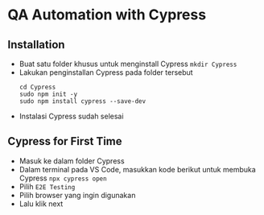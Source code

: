 # QA Automation with Cypress

## Installation
- Buat satu folder khusus untuk menginstall Cypress
  `mkdir Cypress`
- Lakukan penginstallan Cypress pada folder tersebut
  ```
  cd Cypress
  sudo npm init -y
  sudo npm install cypress --save-dev
  ```
- Instalasi Cypress sudah selesai

## Cypress for First Time
- Masuk ke dalam folder Cypress
- Dalam terminal pada VS Code, masukkan kode berikut untuk membuka Cypress
  `npx cypress open`
- Pilih `E2E Testing`
- Pilih browser yang ingin digunakan
- Lalu klik next
